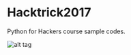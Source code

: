 # Hacktrick2017
Python for Hackers course sample codes.


![alt tag](http://emreovunc.com/images/hacktrickconf2017-pythonforhackers.jpeg)
